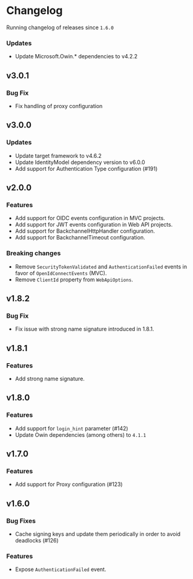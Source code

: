 # Changelog
Running changelog of releases since `1.6.0`

### Updates

- Update Microsoft.Owin.* dependencies to v4.2.2

## v3.0.1

### Bug Fix

- Fix handling of proxy configuration

## v3.0.0

### Updates

- Update target framework to v4.6.2
- Update IdentityModel dependency version to v6.0.0
- Add support for Authentication Type configuration (#191)

## v2.0.0

### Features

- Add support for OIDC events configuration in MVC projects.
- Add support for JWT events configuration in Web API projects.
- Add support for BackchannelHttpHandler configuration.
- Add support for BackchannelTimeout configuration.

### Breaking changes

- Remove `SecurityTokenValidated` and `AuthenticationFailed` events in favor of `OpenIdConnectEvents` (MVC).
- Remove `ClientId` property from `WebApiOptions`.

## v1.8.2

### Bug Fix

- Fix issue with strong name signature introduced in 1.8.1.

## v1.8.1 

### Features

- Add strong name signature.

## v1.8.0

### Features

- Add support for `login_hint` parameter (#142)
- Update Owin dependencies (among others) to `4.1.1`

## v1.7.0

### Features

- Add support for Proxy configuration (#123)

## v1.6.0

### Bug Fixes

- Cache signing keys and update them periodically in order to avoid deadlocks (#126)

### Features

- Expose `AuthenticationFailed` event.
